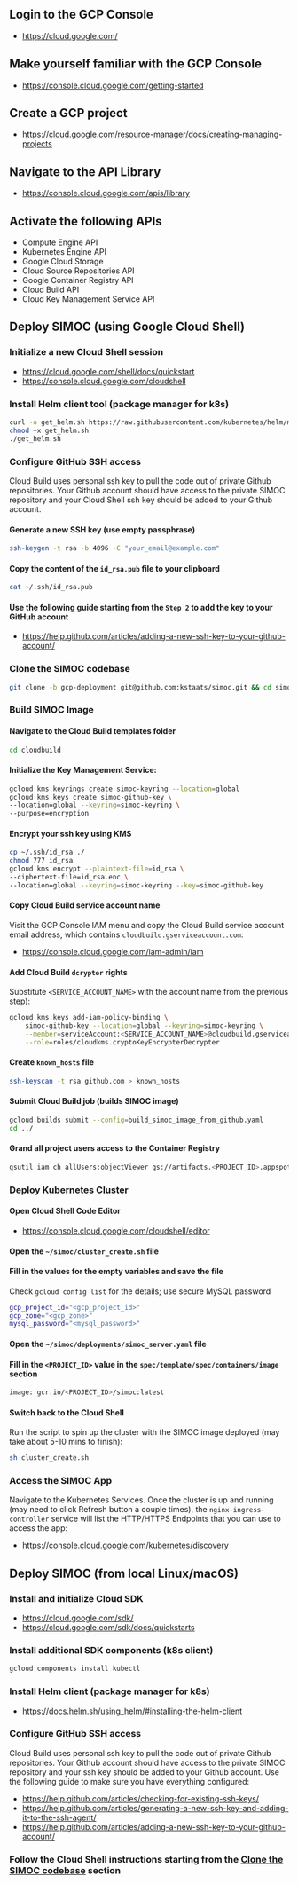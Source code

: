 ## Login to the GCP Console
* https://cloud.google.com/

## Make yourself familiar with the GCP Console
* https://console.cloud.google.com/getting-started

## Create a GCP project
* https://cloud.google.com/resource-manager/docs/creating-managing-projects

## Navigate to the API Library
* https://console.cloud.google.com/apis/library

## Activate the following APIs
* Compute Engine API
* Kubernetes Engine API
* Google Cloud Storage
* Cloud Source Repositories API
* Google Container Registry API
* Cloud Build API
* Cloud Key Management Service API

## Deploy SIMOC (using Google Cloud Shell)

### Initialize a new Cloud Shell session
* https://cloud.google.com/shell/docs/quickstart
* https://console.cloud.google.com/cloudshell

### Install Helm client tool (package manager for k8s)
```bash
curl -o get_helm.sh https://raw.githubusercontent.com/kubernetes/helm/master/scripts/get
chmod +x get_helm.sh
./get_helm.sh
```

### Configure GitHub SSH access
Cloud Build uses personal ssh key to pull the code out of private Github repositories. Your Github account should have access to the private SIMOC repository and your Cloud Shell ssh key should be added to your Github account.

#### Generate a new SSH key (use empty passphrase)
```bash
ssh-keygen -t rsa -b 4096 -C "your_email@example.com"
```

#### Copy the content of the `id_rsa.pub` file to your clipboard
```bash
cat ~/.ssh/id_rsa.pub
```

#### Use the following guide starting from the `Step 2` to add the key to your GitHub account
* https://help.github.com/articles/adding-a-new-ssh-key-to-your-github-account/

### Clone the SIMOC codebase
```bash
git clone -b gcp-deployment git@github.com:kstaats/simoc.git && cd simoc
```

### Build SIMOC Image

#### Navigate to the Cloud Build templates folder
```bash
cd cloudbuild
```

#### Initialize the Key Management Service:
```bash
gcloud kms keyrings create simoc-keyring --location=global
gcloud kms keys create simoc-github-key \
--location=global --keyring=simoc-keyring \
--purpose=encryption
```

#### Encrypt your ssh key using KMS
```bash
cp ~/.ssh/id_rsa ./
chmod 777 id_rsa
gcloud kms encrypt --plaintext-file=id_rsa \
--ciphertext-file=id_rsa.enc \
--location=global --keyring=simoc-keyring --key=simoc-github-key
```

#### Copy Cloud Build service account name
Visit the GCP Console IAM menu and copy the Cloud Build service account email address, which contains `cloudbuild.gserviceaccount.com`:
* https://console.cloud.google.com/iam-admin/iam

#### Add Cloud Build `dcrypter` rights
Substitute `<SERVICE_ACCOUNT_NAME>` with the account name from the previous step):
```bash
gcloud kms keys add-iam-policy-binding \
    simoc-github-key --location=global --keyring=simoc-keyring \
    --member=serviceAccount:<SERVICE_ACCOUNT_NAME>@cloudbuild.gserviceaccount.com \
    --role=roles/cloudkms.cryptoKeyEncrypterDecrypter
```

#### Create `known_hosts` file
```bash
ssh-keyscan -t rsa github.com > known_hosts
```

#### Submit Cloud Build job (builds SIMOC image)
```bash
gcloud builds submit --config=build_simoc_image_from_github.yaml
cd ../
```

#### Grand all project users access to the Container Registry
```bash
gsutil iam ch allUsers:objectViewer gs://artifacts.<PROJECT_ID>.appspot.com
```

### Deploy Kubernetes Cluster

#### Open Cloud Shell Code Editor
* https://console.cloud.google.com/cloudshell/editor

#### Open the `~/simoc/cluster_create.sh` file

#### Fill in the values for the empty variables and save the file
Check `gcloud config list` for the details; use secure MySQL password
```bash
gcp_project_id="<gcp_project_id>"
gcp_zone="<gcp_zone>"
mysql_password="<mysql_password>"
```

#### Open the `~/simoc/deployments/simoc_server.yaml` file

#### Fill in the `<PROJECT_ID>` value in the `spec/template/spec/containers/image` section
```bash
image: gcr.io/<PROJECT_ID>/simoc:latest
```

#### Switch back to the Cloud Shell
Run the script to spin up the cluster with the SIMOC image deployed (may take about 5-10 mins to finish):
```bash
sh cluster_create.sh
```

### Access the SIMOC App
Navigate to the Kubernetes Services. Once the cluster is up and running (may need to click Refresh button a couple times), the `nginx-ingress-controller` service will list the HTTP/HTTPS Endpoints that you can use to access the app:
* https://console.cloud.google.com/kubernetes/discovery

## Deploy SIMOC (from local Linux/macOS)

### Install and initialize Cloud SDK
* https://cloud.google.com/sdk/
* https://cloud.google.com/sdk/docs/quickstarts

### Install additional SDK components (k8s client)
```bash
gcloud components install kubectl
```

### Install Helm client (package manager for k8s)
* https://docs.helm.sh/using_helm/#installing-the-helm-client

### Configure GitHub SSH access
Cloud Build uses personal ssh key to pull the code out of private Github repositories. Your Github account should have access to the private SIMOC repository and your ssh key should be added to your Github account. Use the following guide to make sure you have everything configured:
* https://help.github.com/articles/checking-for-existing-ssh-keys/
* https://help.github.com/articles/generating-a-new-ssh-key-and-adding-it-to-the-ssh-agent/
* https://help.github.com/articles/adding-a-new-ssh-key-to-your-github-account/

### Follow the Cloud Shell instructions starting from the [Clone the SIMOC codebase](#clone-the-simoc-codebase) section
